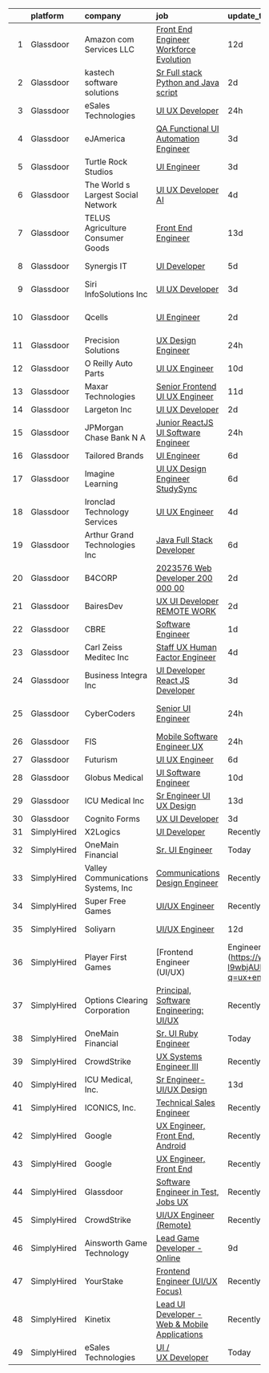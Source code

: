 

|    | platform    | company                            | job                                                                                                                                                                                                                                                                                                                                                                                                                                                                                                                                                                                                                                                                                                                                                                                                                                                                                                                                                                                                                                                                                                                                                                                                                                                                                                                                                                                         | update_time   | location                 |
|---:|:------------|:-----------------------------------|:--------------------------------------------------------------------------------------------------------------------------------------------------------------------------------------------------------------------------------------------------------------------------------------------------------------------------------------------------------------------------------------------------------------------------------------------------------------------------------------------------------------------------------------------------------------------------------------------------------------------------------------------------------------------------------------------------------------------------------------------------------------------------------------------------------------------------------------------------------------------------------------------------------------------------------------------------------------------------------------------------------------------------------------------------------------------------------------------------------------------------------------------------------------------------------------------------------------------------------------------------------------------------------------------------------------------------------------------------------------------------------------------|:--------------|:-------------------------|
|  1 | Glassdoor   | Amazon com Services LLC            | [Front End Engineer  Workforce Evolution](https://www.glassdoor.com/partner/jobListing.htm?pos=113&ao=1136043&s=58&guid=000001827c3dd8e9b60281775dba6798&src=GD_JOB_AD&t=SR&vt=w&cs=1_6790e5a1&cb=1659941804626&jobListingId=1008031241208&jrtk=3-0-1g9u3rma4itl6801-1g9u3rmakh4ej800-21cabc82a6a122f1-)                                                                                                                                                                                                                                                                                                                                                                                                                                                                                                                                                                                                                                                                                                                                                                                                                                                                                                                                                                                                                                                                                    | 12d           | Remote                   |
|  2 | Glassdoor   | kastech software solutions         | [Sr Full stack  Python and Java script ](https://www.glassdoor.com/partner/jobListing.htm?pos=127&ao=1136043&s=58&guid=000001827c3dd8e9b60281775dba6798&src=GD_JOB_AD&t=SR&vt=w&ea=1&cs=1_b4e6549d&cb=1659941804626&jobListingId=1008056140629&jrtk=3-0-1g9u3rma4itl6801-1g9u3rmakh4ej800-e593486adea64b48-)                                                                                                                                                                                                                                                                                                                                                                                                                                                                                                                                                                                                                                                                                                                                                                                                                                                                                                                                                                                                                                                                                | 2d            | Remote                   |
|  3 | Glassdoor   | eSales Technologies                | [UI   UX Developer](https://www.glassdoor.com/partner/jobListing.htm?pos=115&ao=1136043&s=58&guid=000001827c3dd8e9b60281775dba6798&src=GD_JOB_AD&t=SR&vt=w&cs=1_8b26e889&cb=1659941804626&jobListingId=1008058069381&jrtk=3-0-1g9u3rma4itl6801-1g9u3rmakh4ej800-61451644bbe336f5-)                                                                                                                                                                                                                                                                                                                                                                                                                                                                                                                                                                                                                                                                                                                                                                                                                                                                                                                                                                                                                                                                                                          | 24h           | West Babylon, NY         |
|  4 | Glassdoor   | eJAmerica                          | [QA Functional  UI Automation Engineer](https://www.glassdoor.com/partner/jobListing.htm?pos=123&ao=1136043&s=58&guid=000001827c3dd8e9b60281775dba6798&src=GD_JOB_AD&t=SR&vt=w&ea=1&cs=1_228fb9d4&cb=1659941804626&jobListingId=1008053435928&jrtk=3-0-1g9u3rma4itl6801-1g9u3rmakh4ej800-59e0c5e4163c5a57-)                                                                                                                                                                                                                                                                                                                                                                                                                                                                                                                                                                                                                                                                                                                                                                                                                                                                                                                                                                                                                                                                                 | 3d            | Austin, TX               |
|  5 | Glassdoor   | Turtle Rock Studios                | [UI Engineer](https://www.glassdoor.com/partner/jobListing.htm?pos=128&ao=1136043&s=58&guid=000001827c3dd8e9b60281775dba6798&src=GD_JOB_AD&t=SR&vt=w&ea=1&cs=1_cd0b5b66&cb=1659941804626&jobListingId=1008053916068&jrtk=3-0-1g9u3rma4itl6801-1g9u3rmakh4ej800-914faca36cff0674-)                                                                                                                                                                                                                                                                                                                                                                                                                                                                                                                                                                                                                                                                                                                                                                                                                                                                                                                                                                                                                                                                                                           | 3d            | Lake Forest, CA          |
|  6 | Glassdoor   | The World s Largest Social Network | [UI UX Developer  AI ](https://www.glassdoor.com/partner/jobListing.htm?pos=107&ao=1110586&s=58&guid=000001827c3dd8e9b60281775dba6798&src=GD_JOB_AD&t=SR&vt=w&ea=1&cs=1_d6cfbb0e&cb=1659941804625&jobListingId=1008051839425&cpc=4F748F1840550ABC&jrtk=3-0-1g9u3rma4itl6801-1g9u3rmakh4ej800-d9365ae750555d3e--6NYlbfkN0DSgjPPcnEdvoK3uuxfISLALE6pB1FR7YSHOr_tSg5_QGIhoz_2VqUepdcKLBLI_zTmWHDhUTUAoNU7SQJ61YSP2XWsL8yTcs_iCojs6THTbDr4b7XoUevyqv1pF-BrqkP_aT09Fm9zRhZmd9TJIKMVRWL-z_WZbCkW6npKJR-HEdCYCBjXGVLvpOM-O_05vRN815KZojEwr1RFk8m-WuTwMPGARVPW1uO3i_5gLuf9XhDG7CwNNocQsxdOs_c2NPFpyWd0fFtyoijCfCsTSs2vEWNbC6sA2QQ-vIQoHu7-uzvosPFv859__uYpvSApnxxyDJB6iCKH15KL7OrXLokTdfUPyAkAQ8y3kE8aUFc-sv-QvdJQCCgRit8Q9j8DvClTwjNvkK6i5C4FwsxVMkTu0sq1OwOwAfLoNi5KdKArCVImOJgJeatUpLT7V1fKsDhXU32By1mtZbKn0_Rrq4M9GviT2St3ugbsVlxmtirzInzjHC5Z8JdxT14mgJLqRSg2cW6Nq-kS0eEP7bAIxpYSneseCtk1XhTuEoYzUNTgPH063dUJjtoF5AK21A1ntxJS8-F1Hvsb_xJE-ocRS37q)                                                                                                                                                                                                                                                                                                                                                                                                                                             | 4d            | San Francisco, CA        |
|  7 | Glassdoor   | TELUS Agriculture   Consumer Goods | [Front End Engineer](https://www.glassdoor.com/partner/jobListing.htm?pos=122&ao=1136043&s=58&guid=000001827c3dd8e9b60281775dba6798&src=GD_JOB_AD&t=SR&vt=w&ea=1&cs=1_09bce18a&cb=1659941804626&jobListingId=1008029111950&jrtk=3-0-1g9u3rma4itl6801-1g9u3rmakh4ej800-3d8cdcc4b5e01ba3-)                                                                                                                                                                                                                                                                                                                                                                                                                                                                                                                                                                                                                                                                                                                                                                                                                                                                                                                                                                                                                                                                                                    | 13d           | Remote                   |
|  8 | Glassdoor   | Synergis IT                        | [UI Developer](https://www.glassdoor.com/partner/jobListing.htm?pos=117&ao=1136043&s=58&guid=000001827c3dd8e9b60281775dba6798&src=GD_JOB_AD&t=SR&vt=w&ea=1&cs=1_ce1b2a66&cb=1659941804626&jobListingId=1008047975947&jrtk=3-0-1g9u3rma4itl6801-1g9u3rmakh4ej800-91577a42ef6c1210-)                                                                                                                                                                                                                                                                                                                                                                                                                                                                                                                                                                                                                                                                                                                                                                                                                                                                                                                                                                                                                                                                                                          | 5d            | Pittsburgh, PA           |
|  9 | Glassdoor   | Siri InfoSolutions Inc             | [UI UX Developer](https://www.glassdoor.com/partner/jobListing.htm?pos=111&ao=1136043&s=58&guid=000001827c3dd8e9b60281775dba6798&src=GD_JOB_AD&t=SR&vt=w&ea=1&cs=1_1078a968&cb=1659941804625&jobListingId=1008054070298&jrtk=3-0-1g9u3rma4itl6801-1g9u3rmakh4ej800-2cbb1ce67147f0f4-)                                                                                                                                                                                                                                                                                                                                                                                                                                                                                                                                                                                                                                                                                                                                                                                                                                                                                                                                                                                                                                                                                                       | 3d            | Remote                   |
| 10 | Glassdoor   | Qcells                             | [UI Engineer](https://www.glassdoor.com/partner/jobListing.htm?pos=114&ao=1136043&s=58&guid=000001827c3dd8e9b60281775dba6798&src=GD_JOB_AD&t=SR&vt=w&cs=1_858819d4&cb=1659941804626&jobListingId=1008056311122&jrtk=3-0-1g9u3rma4itl6801-1g9u3rmakh4ej800-43df2a4006abcbfa-)                                                                                                                                                                                                                                                                                                                                                                                                                                                                                                                                                                                                                                                                                                                                                                                                                                                                                                                                                                                                                                                                                                                | 2d            | San Francisco, CA        |
| 11 | Glassdoor   | Precision Solutions                | [UX Design Engineer](https://www.glassdoor.com/partner/jobListing.htm?pos=121&ao=1136043&s=58&guid=000001827c3dd8e9b60281775dba6798&src=GD_JOB_AD&t=SR&vt=w&cs=1_601a0cd6&cb=1659941804626&jobListingId=1008059009187&jrtk=3-0-1g9u3rma4itl6801-1g9u3rmakh4ej800-21ab84f602502b5e-)                                                                                                                                                                                                                                                                                                                                                                                                                                                                                                                                                                                                                                                                                                                                                                                                                                                                                                                                                                                                                                                                                                         | 24h           | Sterling, VA             |
| 12 | Glassdoor   | O Reilly Auto Parts                | [UI UX Engineer](https://www.glassdoor.com/partner/jobListing.htm?pos=109&ao=1136043&s=58&guid=000001827c3dd8e9b60281775dba6798&src=GD_JOB_AD&t=SR&vt=w&cs=1_9c2faae4&cb=1659941804625&jobListingId=1008035971670&jrtk=3-0-1g9u3rma4itl6801-1g9u3rmakh4ej800-2f93c3754b8840b2-)                                                                                                                                                                                                                                                                                                                                                                                                                                                                                                                                                                                                                                                                                                                                                                                                                                                                                                                                                                                                                                                                                                             | 10d           | Springfield, MO          |
| 13 | Glassdoor   | Maxar Technologies                 | [Senior Frontend UI UX Engineer](https://www.glassdoor.com/partner/jobListing.htm?pos=125&ao=1136043&s=58&guid=000001827c3dd8e9b60281775dba6798&src=GD_JOB_AD&t=SR&vt=w&cs=1_98f21baa&cb=1659941804626&jobListingId=1008033373406&jrtk=3-0-1g9u3rma4itl6801-1g9u3rmakh4ej800-0ae6ac35b290c7f9-)                                                                                                                                                                                                                                                                                                                                                                                                                                                                                                                                                                                                                                                                                                                                                                                                                                                                                                                                                                                                                                                                                             | 11d           | Remote                   |
| 14 | Glassdoor   | Largeton Inc                       | [UI UX Developer](https://www.glassdoor.com/partner/jobListing.htm?pos=116&ao=1136043&s=58&guid=000001827c3dd8e9b60281775dba6798&src=GD_JOB_AD&t=SR&vt=w&ea=1&cs=1_6ef4e527&cb=1659941804626&jobListingId=1008055639236&jrtk=3-0-1g9u3rma4itl6801-1g9u3rmakh4ej800-9b481e4d149f37c0-)                                                                                                                                                                                                                                                                                                                                                                                                                                                                                                                                                                                                                                                                                                                                                                                                                                                                                                                                                                                                                                                                                                       | 2d            | Remote                   |
| 15 | Glassdoor   | JPMorgan Chase Bank  N A           | [Junior ReactJS UI Software Engineer](https://www.glassdoor.com/partner/jobListing.htm?pos=118&ao=1136043&s=58&guid=000001827c3dd8e9b60281775dba6798&src=GD_JOB_AD&t=SR&vt=w&cs=1_15806672&cb=1659941804626&jobListingId=1008059216095&jrtk=3-0-1g9u3rma4itl6801-1g9u3rmakh4ej800-b8ea7e8b95901a12-)                                                                                                                                                                                                                                                                                                                                                                                                                                                                                                                                                                                                                                                                                                                                                                                                                                                                                                                                                                                                                                                                                        | 24h           | Chicago, IL              |
| 16 | Glassdoor   | Tailored Brands                    | [UI Engineer](https://www.glassdoor.com/partner/jobListing.htm?pos=130&ao=1136043&s=58&guid=000001827c3dd8e9b60281775dba6798&src=GD_JOB_AD&t=SR&vt=w&cs=1_1455e52d&cb=1659941804626&jobListingId=1008045124292&jrtk=3-0-1g9u3rma4itl6801-1g9u3rmakh4ej800-598054b7580335cf-)                                                                                                                                                                                                                                                                                                                                                                                                                                                                                                                                                                                                                                                                                                                                                                                                                                                                                                                                                                                                                                                                                                                | 6d            | Fremont, CA              |
| 17 | Glassdoor   | Imagine Learning                   | [UI UX Design Engineer  StudySync](https://www.glassdoor.com/partner/jobListing.htm?pos=104&ao=1110586&s=58&guid=000001827c3dd8e9b60281775dba6798&src=GD_JOB_AD&t=SR&vt=w&cs=1_e4a960df&cb=1659941804623&jobListingId=1008045497641&cpc=87A0A889578C8297&jrtk=3-0-1g9u3rma4itl6801-1g9u3rmakh4ej800-7d0141184a33390a--6NYlbfkN0Bchr_UY39KtSsAjKsJo0AokNYr_kAedn9WnI5WlzggsRMp4ocCeSu2E_MKtxs09_ltkQxzu0o86OOWemr3cqxWS1cYTdhzyoxR-7dq9RiNmcrUYT47l8aZ03XoxlK2oYsYKIf2iye1g0nMJfj6yXmrGUBypgQw0k7UUrP1YcQAKSwova-7EbW4Njge-U7-ukcO-e26IXJlHTrpInx3eh-JJsey7Kw5vt866TMNtKeT9TknSTR0lVIzyURP6I35XneaCyHNCKVhJ6Fevr0hfAg3D4dZXh5zOnmGdR806TlpIQPdfek6Ufhv_nNUGPR220T5jYPS-HciFAiGGw__nnp7L7Ps9UG3k5q6ttmD-RBbJdhYHeT8zr8v4bQFyGGLVw704g1qbpE6N4kfxOZtnDKZjbJUyB9SmET0NvUEmKjFcJd3L_oiLBqign0aCwIPDjuxoEtE6jSGgYLkC6piGZc8-noraqEAx5-s0FH_yL3ksAgNlLnG_fJNxHszuuIZyO68Oj9cDyGuTkKFEa0TeppsmSawWo56ZDA_whtI8LwxaKkJtV1IkwziIuuVL8qJS4_D7kffMsMPdeysJc_f8mQD)                                                                                                                                                                                                                                                                                                                                                                                                                                      | 6d            | Provo, UT                |
| 18 | Glassdoor   | Ironclad Technology Services       | [UI UX Engineer](https://www.glassdoor.com/partner/jobListing.htm?pos=112&ao=1136043&s=58&guid=000001827c3dd8e9b60281775dba6798&src=GD_JOB_AD&t=SR&vt=w&cs=1_24682e5c&cb=1659941804625&jobListingId=1008050634246&jrtk=3-0-1g9u3rma4itl6801-1g9u3rmakh4ej800-89c2c3b48b3b8aca-)                                                                                                                                                                                                                                                                                                                                                                                                                                                                                                                                                                                                                                                                                                                                                                                                                                                                                                                                                                                                                                                                                                             | 4d            | Springfield, VA          |
| 19 | Glassdoor   | Arthur Grand Technologies Inc      | [Java Full Stack Developer](https://www.glassdoor.com/partner/jobListing.htm?pos=124&ao=1136043&s=58&guid=000001827c3dd8e9b60281775dba6798&src=GD_JOB_AD&t=SR&vt=w&ea=1&cs=1_3a2b1d03&cb=1659941804626&jobListingId=1008044980654&jrtk=3-0-1g9u3rma4itl6801-1g9u3rmakh4ej800-57117eae8e36b7ab-)                                                                                                                                                                                                                                                                                                                                                                                                                                                                                                                                                                                                                                                                                                                                                                                                                                                                                                                                                                                                                                                                                             | 6d            | Tampa, FL                |
| 20 | Glassdoor   | B4CORP                             | [2023576 Web Developer  200 000 00](https://www.glassdoor.com/partner/jobListing.htm?pos=106&ao=1110586&s=58&guid=000001827c3dd8e9b60281775dba6798&src=GD_JOB_AD&t=SR&vt=w&cs=1_b6527c07&cb=1659941804624&jobListingId=1008055959541&cpc=8795CF9063CD573D&jrtk=3-0-1g9u3rma4itl6801-1g9u3rmakh4ej800-79011c34ec2ae504--6NYlbfkN0BBcNHvdcwdm3ewH9kjvka83ftEJjxlat_DdA1S80VRS6k0mxP7wnwmAsSRP66qfkyACjOzUQGpCqHN7ovGhHHAu86D3aUFhyzRRDrcm6KAvA7Ul5MlFj7np-H9F_W0cFvBUV9D4QqIFf9vSE8_eM18l5nWfjOoTgJ9weTM4NwBQww0YSzzDmWcyp0HULwuOHf0uUUTqlO_m8aIBZlou1FJbs8enPMvYyLsKnmP_w0ucyR3I6gGk_8nFacXLdo7aLuF0NTDmar8FOzW9tz-Te4EqaLowxJub1C8HfSi8JtA5-2U5jsbTzIBA9co4DzNvBxKTBgPo_k-BXii_FHYabZ0clw5MNXq_48--HK3mSQl8UiAzEPW1l4bqEgJh85Il6wBpiWCQfgabrZBnA7Fr0flqfMjaQpCSwacuq7YBC9VNJUzvFkHqp_CKOSMIj9mltWVZogjgc4oapvYqRUXAnTRV6C_uUlEVzNBXZc_5Gxiyg%3D%3D)                                                                                                                                                                                                                                                                                                                                                                                                                                                                                                                                         | 2d            | Herndon, VA              |
| 21 | Glassdoor   | BairesDev                          | [UX UI Developer   REMOTE WORK](https://www.glassdoor.com/partner/jobListing.htm?pos=103&ao=1110586&s=58&guid=000001827c3dd8e9b60281775dba6798&src=GD_JOB_AD&t=SR&vt=w&cs=1_100b0a30&cb=1659941804623&jobListingId=1008055110724&cpc=2CAED5C921A5F994&jrtk=3-0-1g9u3rma4itl6801-1g9u3rmakh4ej800-fb27b9a745795cf6--6NYlbfkN0BfEGkshao4EhrCCf7LYqKO8VNtf9vkQrewuI3DmTR_-G3zJxSBeo1ORWaJUaUR2cKDB-NicWU-XT8Xme3hKz_sBbJuj6LEQD3SmwRxPk7925aM9hwvpQtYkg6Ou_Yll86XDIi2V1CjsifUtmfwZmueywpFMB6wwFThf9p0imHylgEEX12mooQ_7HNmUePI0xwsSfOp3rBmQQg_9Yf3y8naekBXGoFfn6Nfhlas9qnJtOyWsOrN2oNSojUfX1E5GgT20iLxggGJ9aYAUiV-lIv5mt3V2l9bb_wUdAzJ1n-t8fIR94yoWJN9m2uiGOuKHGoVQb2HvHtCADBUCQ9AcBlv0DnXhXFYbScKJ-952hDNjP03s4Aj-9emU4rCLJakgel9tqFijWFbQqljqCwv6GFMqUKKS18D8LmCu639qhNEPhJyEWGfrMVLKlHSTcWYBeZJtm-7bEQToMgt2UofL2zZmSiXcnmWnAVNpKOEB6SC1axGP39DpGs4pWwoWVXCZOHJnFTNapfe2sbsRQ8h3RoYJ8o09b5plKfbTMQcsrOcazvq9T7Sme3HKpwdKGg51KIjNe1OcyhD4Q%3D%3D)                                                                                                                                                                                                                                                                                                                                                                                                                                             | 2d            | Los Angeles, CA          |
| 22 | Glassdoor   | CBRE                               | [Software Engineer](https://www.glassdoor.com/partner/jobListing.htm?pos=102&ao=1110586&s=58&guid=000001827c3dd8e9b60281775dba6798&src=GD_JOB_AD&t=SR&vt=w&cs=1_2306580a&cb=1659941804623&jobListingId=1008056652324&cpc=3E225290CE1C2C09&jrtk=3-0-1g9u3rma4itl6801-1g9u3rmakh4ej800-c859e6dff334c6f0--6NYlbfkN0DIfMLMH5eMFB6047IPcht0g7S-IdG15S1-7iIlPnvpazMqI57TbRLHYiq67D4XJfVMuGiVrJJohuyPbotuO0Avc8P-xKf9Ok7u1csAfNjBjLveiJXvF-0lFzlQ9xysJ33WkMQu7apYCB6dnFC-DeOjiybhofATuq_W1MJNy8AqaR5BIPEdgKY0X-6LBVSEuoKu3KbFCmkOvBeN-sTvTmCeaEI-lEJCIbhEqVds265XR3pACtlaXqGJ94Uyjqz6jdeJEe0A8UwQjHq977nye0bh4SuZpxMTVs4eurkAOOevE5t5QXcXWsd6kjA4UZkag3-CQG4tKU594cZWFmayfpINOCOUgc8_n1e97wxlVHiHv1soSYrkVeWrjlh7QAz-oS66ZBXc_udsAZGU-B1UlRdACb0nCaqVho_Py8a0SzMGp8lzA7SO_HDtJ5JmcQYZvBl0Rg0zcteSf-K0u0aCci_OKCephsSue_Bz7_Rczw2p4DYIIQ_HGkoEl6fzeGysd_C_NAXsI3ij1nmCBjUjimramEq7lKAGKHA%3D)                                                                                                                                                                                                                                                                                                                                                                                                                                                                                                       | 1d            | Boston, MA               |
| 23 | Glassdoor   | Carl Zeiss Meditec  Inc            | [Staff UX Human Factor Engineer](https://www.glassdoor.com/partner/jobListing.htm?pos=119&ao=1136043&s=58&guid=000001827c3dd8e9b60281775dba6798&src=GD_JOB_AD&t=SR&vt=w&ea=1&cs=1_bff56e7e&cb=1659941804626&jobListingId=1008050511135&jrtk=3-0-1g9u3rma4itl6801-1g9u3rmakh4ej800-e79e7a3cde934879-)                                                                                                                                                                                                                                                                                                                                                                                                                                                                                                                                                                                                                                                                                                                                                                                                                                                                                                                                                                                                                                                                                        | 4d            | Remote                   |
| 24 | Glassdoor   | Business Integra Inc               | [UI Developer React JS Developer](https://www.glassdoor.com/partner/jobListing.htm?pos=110&ao=1136043&s=58&guid=000001827c3dd8e9b60281775dba6798&src=GD_JOB_AD&t=SR&vt=w&ea=1&cs=1_fd221811&cb=1659941804625&jobListingId=1008053447447&jrtk=3-0-1g9u3rma4itl6801-1g9u3rmakh4ej800-47e1136c785b937a-)                                                                                                                                                                                                                                                                                                                                                                                                                                                                                                                                                                                                                                                                                                                                                                                                                                                                                                                                                                                                                                                                                       | 3d            | Plano, TX                |
| 25 | Glassdoor   | CyberCoders                        | [Senior UI Engineer](https://www.glassdoor.com/partner/jobListing.htm?pos=108&ao=1110586&s=58&guid=000001827c3dd8e9b60281775dba6798&src=GD_JOB_AD&t=SR&vt=w&ea=1&cs=1_54ff882c&cb=1659941804625&jobListingId=1008058282348&cpc=2CAED5C921A5F994&jrtk=3-0-1g9u3rma4itl6801-1g9u3rmakh4ej800-40ae6cc3642b8332--6NYlbfkN0CpFJQzrgRR8WqXWK1qKKEqALWJw739KlKqr2H-MSI4eoBlI4EFrmor2FYZMP3muM3qxPNuNJt_0MsHMCL8bg1Z1Mns6Z4v8sXqVhqhDj0CNe-_nzIDObaISlNHECjUbPyjhNARtio5xomKtfPIBSPGM0xOAZZc7Kf4Zmnd_bbOIbFqFYioYH-69KvZSH_-XtGAM_FBC4D7KlR9nOae2yEDcUOmvoOR2KgAyg4vNu5NfVxoFmkP2ibtlAs_M3-evHNfU3EfeTNEKJLOZf6M0exkjM242wJv6PlxYYcI2V9t89w5dbUgNXHamG30CHS4lmFnBhGJI1pWL2R4pYzvJw6MGaKD7k6ORDLUu_LvK1PDNp2XZdOKr6XlofLW0tyd9tIJd7qb0pnnT4KPvMldsX1ZoLSdWHUVbDuz2FAnMt2VZ-NGgQDYlfW5nJli4WFWcTWw158w8Rg7e8GtqEIM-RG8gJjxAEfv3dpVbZQsLQpT-c9rQUQoOyvUH0GmqFOoOhefK50B_nZqwi5L4os04qEk2fcPYXBLk4x0W34PZeQpZWGrR2buFxYpyUAkVSKbB4o8GEQnIUuc8QSRnYeaAdesMXVmlBTZS4DklCAFR_IxnqKPQHGpP20DYqtFaed2IqsrXnhXFZqx9xBUp0bi8NtgLZTfSnCsUDx2vVARTLxQ-oSZ86zhUaKWG-UGDKh42F8lOcxE6ZgBBZBnq5YVM471KxO_7Kgj80VtQI2uOL_gevZmKvFGRPBCWWIX3CUJ5dkBsIV8us19ish387JCrh1l_GJLVMAPygfC8WZZDghXIOETbg394ZN23sKlmQZeE2DbFxQ3y-s60MUekgpxtutbtqFXiYjLMoEzBMZASBuLmzlivT4-OyIkN8pzdlxUTzl-PSoHWPh_ATcNhpGlSAgenZ5v_KIhZ4c8zfZoeCs1WZiwQSik7XGw6S3sHzwxVk8lNx8MI2HEnUl69F0fRu_Oex7nMgu2dCV6DFJP-wnjctbPDf__fJjiQmElMryug4I%3D) | 24h           | San Francisco, CA        |
| 26 | Glassdoor   | FIS                                | [Mobile Software Engineer UX](https://www.glassdoor.com/partner/jobListing.htm?pos=105&ao=1110586&s=58&guid=000001827c3dd8e9b60281775dba6798&src=GD_JOB_AD&t=SR&vt=w&cs=1_397d0a17&cb=1659941804624&jobListingId=1008058934990&cpc=82B3195DA92CAF92&jrtk=3-0-1g9u3rma4itl6801-1g9u3rmakh4ej800-efe0c0901a70b46a--6NYlbfkN0Cildmy3xp5DDe1hey2wetZ8Im9iLhFVTD2n6CnBp0IwGXOGgNcYYB1IlPUvVnWrEMZPTWou-iMRjxA1sK3bx5OmwqbiRPv_fqYOXv3N9WqMrYej6DI646mXuefz8IXgDIWv_gYsk5EbJfn3ocfP3s6MJShOS4AuIUhW0EUY9XBST8ke1I6XfaHlvzLeyi_buA65WkiIKhy_OHe-0lLxjDU4iqUqKBttkF0k2Ltf4bqcct1SJpGXvlWzDxA4ZLsmqbUSBVFOuj7_knPk_P66oegg1Ofl1WpGvL9Eh8Gw5KVBITh06-xTi-oGTxbV3KHlOf6ge1d2pLDjva1gFJXMORHjdmWbRXoXmkRqpsm33DrInqBtLxnZHbPpxFOA1C7xAzUK-atdXcVCl1JAZEwtKLqBQQ-XiDzZ1pGCCi7qAKqeGy7MDB2SYEuUf-UFK8UI7sTZ-9fHqSpJA%3D%3D)                                                                                                                                                                                                                                                                                                                                                                                                                                                                                                                                                                               | 24h           | Addison, TX              |
| 27 | Glassdoor   | Futurism                           | [UI UX Engineer](https://www.glassdoor.com/partner/jobListing.htm?pos=126&ao=1136043&s=58&guid=000001827c3dd8e9b60281775dba6798&src=GD_JOB_AD&t=SR&vt=w&cs=1_cd4301f0&cb=1659941804626&jobListingId=1008043512958&jrtk=3-0-1g9u3rma4itl6801-1g9u3rmakh4ej800-fa35facede775b76-)                                                                                                                                                                                                                                                                                                                                                                                                                                                                                                                                                                                                                                                                                                                                                                                                                                                                                                                                                                                                                                                                                                             | 6d            | Atlanta, GA              |
| 28 | Glassdoor   | Globus Medical                     | [UI Software Engineer](https://www.glassdoor.com/partner/jobListing.htm?pos=129&ao=1136043&s=58&guid=000001827c3dd8e9b60281775dba6798&src=GD_JOB_AD&t=SR&vt=w&cs=1_72a0b90e&cb=1659941804626&jobListingId=1008035727245&jrtk=3-0-1g9u3rma4itl6801-1g9u3rmakh4ej800-5d4470f62637d6c9-)                                                                                                                                                                                                                                                                                                                                                                                                                                                                                                                                                                                                                                                                                                                                                                                                                                                                                                                                                                                                                                                                                                       | 10d           | Audubon, PA              |
| 29 | Glassdoor   | ICU Medical  Inc                   | [Sr Engineer UI UX Design](https://www.glassdoor.com/partner/jobListing.htm?pos=101&ao=1110586&s=58&guid=000001827c3dd8e9b60281775dba6798&src=GD_JOB_AD&t=SR&vt=w&ea=1&cs=1_019ee01f&cb=1659941804623&jobListingId=1008028829700&cpc=9AF91982B5D3F116&jrtk=3-0-1g9u3rma4itl6801-1g9u3rmakh4ej800-f58bed27097db234--6NYlbfkN0DKLGbq8IuywZhlRPDEu_l-kU269d3FotGI5zF1ovesoIDUTtUJS0iz7kvnrgV9c7X8NvJylGwv8PqAC_H61RidMI8WjT4QHLwaRBJIwzCbj7OYHPng8b-vA1a-W2FBWcBtPh-8uQ-qMOPgBUhnlmDWjvKUt-m7jW8nFbMs3gcGxN2DupSwe9409H8Fo5c2J51xdm97UfKxPPfzvOtsC5q3kCfYlnBoO0oQqrzygmCKJh_eZrIM0SkATYMs1r-qusdoh0KaORfH0SDwglJKdYmtv5MaxAAvUD24XNOjNnfz5rSTfvCfUnlaOKjx8crMSN_zzTh7bPrfVka4Oogo0_t0rZxvqWHkgpi2hoIqXGv9ywSejFPd5YNGBogrhHHIIxOfaEUJY8kWCZXnz9dUx7Sd-zbvOhzAfyJUYoXo8wgLLQu3Qf-CAL46s5m1uphZDHC9UZJssCxR3DnCD_4qcLlTsfK38FTKpeSkmPfoJtKv1xEMuPX74bc0hjy3W3YM--sRUC9L438OpZwEGeKBVdiu)                                                                                                                                                                                                                                                                                                                                                                                                                                                                                                         | 13d           | San Diego, CA            |
| 30 | Glassdoor   | Cognito Forms                      | [UX UI Developer](https://www.glassdoor.com/partner/jobListing.htm?pos=120&ao=1136043&s=58&guid=000001827c3dd8e9b60281775dba6798&src=GD_JOB_AD&t=SR&vt=w&ea=1&cs=1_6e1f2b1d&cb=1659941804626&jobListingId=1008053103906&jrtk=3-0-1g9u3rma4itl6801-1g9u3rmakh4ej800-690c2fedf9776621-)                                                                                                                                                                                                                                                                                                                                                                                                                                                                                                                                                                                                                                                                                                                                                                                                                                                                                                                                                                                                                                                                                                       | 3d            | Remote                   |
| 31 | SimplyHired | X2Logics                           | [UI Developer](https://www.simplyhired.com/job/K7e7k8DCr3xU0Za6gglqUSb8upBvvxxXPj9or0Do1zCdHLu7dosWWA?q=ux+engineer)                                                                                                                                                                                                                                                                                                                                                                                                                                                                                                                                                                                                                                                                                                                                                                                                                                                                                                                                                                                                                                                                                                                                                                                                                                                                        | Recently      | Remote                   |
| 32 | SimplyHired | OneMain Financial                  | [Sr. UI Engineer](https://www.simplyhired.com/job/EYwIGJiPaW9y8-bDgjjahsE5Vxdl9vYnlxtz2-_0nT13V4Nqa9ljqA?q=ux+engineer)                                                                                                                                                                                                                                                                                                                                                                                                                                                                                                                                                                                                                                                                                                                                                                                                                                                                                                                                                                                                                                                                                                                                                                                                                                                                     | Today         | New York, NY             |
| 33 | SimplyHired | Valley Communications Systems, Inc | [Communications Design Engineer](https://www.simplyhired.com/job/AUo7E07w2klkxUe_MpJEXKAe3q6D53g2ij9loL_ldPaRLYQDHOrlRg?q=ux+engineer)                                                                                                                                                                                                                                                                                                                                                                                                                                                                                                                                                                                                                                                                                                                                                                                                                                                                                                                                                                                                                                                                                                                                                                                                                                                      | Recently      | Chicopee, MA             |
| 34 | SimplyHired | Super Free Games                   | [UI/UX Engineer](https://www.simplyhired.com/job/_gXNFfBAUSHqJC39ZwdzmYzrDwHsRCo6rtLVYg8DszAe1ruIhcLJHQ?q=ux+engineer)                                                                                                                                                                                                                                                                                                                                                                                                                                                                                                                                                                                                                                                                                                                                                                                                                                                                                                                                                                                                                                                                                                                                                                                                                                                                      | Recently      | Remote +6 locations      |
| 35 | SimplyHired | Soliyarn                           | [UI/UX Engineer](https://www.simplyhired.com/job/kVbdujj_VXK5XSjWYcJoA_qDWeqBy2sJDJT7vMDYV3DUakc6h8DIwA?q=ux+engineer)                                                                                                                                                                                                                                                                                                                                                                                                                                                                                                                                                                                                                                                                                                                                                                                                                                                                                                                                                                                                                                                                                                                                                                                                                                                                      | 12d           | Charlestown, MA          |
| 36 | SimplyHired | Player First Games                 | [Frontend Engineer (UI/UX) | Engineering](https://www.simplyhired.com/job/6T1OaFvaD3bY-l9wbjAUK4tqrl6QMa94FPiVZ04_jLfYtZcxLpX2dw?q=ux+engineer)                                                                                                                                                                                                                                                                                                                                                                                                                                                                                                                                                                                                                                                                                                                                                                                                                                                                                                                                                                                                                                                                                                                                                                                                                                             | Recently      | Remote                   |
| 37 | SimplyHired | Options Clearing Corporation       | [Principal, Software Engineering: UI/UX](https://www.simplyhired.com/job/6WRicnwhKtM4ghmIX48eFW9WlVHt5doMp2wkEyAG3W4q6Pq7hAvRsA?q=ux+engineer)                                                                                                                                                                                                                                                                                                                                                                                                                                                                                                                                                                                                                                                                                                                                                                                                                                                                                                                                                                                                                                                                                                                                                                                                                                              | Recently      | Chicago, IL              |
| 38 | SimplyHired | OneMain Financial                  | [Sr. UI Ruby Engineer](https://www.simplyhired.com/job/MLEcY8N3nIC2TcWRoPrmt3tERBT2UKB9Riascx5yFxT-ADjMHMBEhA?q=ux+engineer)                                                                                                                                                                                                                                                                                                                                                                                                                                                                                                                                                                                                                                                                                                                                                                                                                                                                                                                                                                                                                                                                                                                                                                                                                                                                | Today         | Evansville, IN           |
| 39 | SimplyHired | CrowdStrike                        | [UX Systems Engineer III](https://www.simplyhired.com/job/_9d9r84zI5KVshtjMr949ZdZ9ddeCVxgg2FXsfbe27IL4ELYKPwM3Q?q=ux+engineer)                                                                                                                                                                                                                                                                                                                                                                                                                                                                                                                                                                                                                                                                                                                                                                                                                                                                                                                                                                                                                                                                                                                                                                                                                                                             | Recently      | Remote                   |
| 40 | SimplyHired | ICU Medical, Inc.                  | [Sr Engineer-UI/UX Design](https://www.simplyhired.com/job/XeoA4rhqVILJMeA0XvUlZpLXQhi4r3EBhanx_NiaHPhIN0HFFltudg?q=ux+engineer)                                                                                                                                                                                                                                                                                                                                                                                                                                                                                                                                                                                                                                                                                                                                                                                                                                                                                                                                                                                                                                                                                                                                                                                                                                                            | 13d           | San Diego, CA            |
| 41 | SimplyHired | ICONICS, Inc.                      | [Technical Sales Engineer](https://www.simplyhired.com/job/BLGA6g71PmxK_tznA_TCmnundiwYAmilk7nypVzrPwOuQDQe9f3_jg?q=ux+engineer)                                                                                                                                                                                                                                                                                                                                                                                                                                                                                                                                                                                                                                                                                                                                                                                                                                                                                                                                                                                                                                                                                                                                                                                                                                                            | Recently      | Foxborough, MA           |
| 42 | SimplyHired | Google                             | [UX Engineer, Front End, Android](https://www.simplyhired.com/job/dqoDvuebh1icdAtRVId-DRKda7S5_yDcITzBe_SnnmcCPslpSKeAig?q=ux+engineer)                                                                                                                                                                                                                                                                                                                                                                                                                                                                                                                                                                                                                                                                                                                                                                                                                                                                                                                                                                                                                                                                                                                                                                                                                                                     | Recently      | Mountain View, CA        |
| 43 | SimplyHired | Google                             | [UX Engineer, Front End](https://www.simplyhired.com/job/4S9ObqnleykdDU5PbORCx1G0Vz1gTp65Kjqq6wuoxp9xbIiFCi95hQ?q=ux+engineer)                                                                                                                                                                                                                                                                                                                                                                                                                                                                                                                                                                                                                                                                                                                                                                                                                                                                                                                                                                                                                                                                                                                                                                                                                                                              | Recently      | New York, NY             |
| 44 | SimplyHired | Glassdoor                          | [Software Engineer in Test, Jobs UX](https://www.simplyhired.com/job/scxoo7GUXXYpd2c8yJEWx71T7V9tUMwENbaW2hdmSqdgjfZxKG7pXg?q=ux+engineer)                                                                                                                                                                                                                                                                                                                                                                                                                                                                                                                                                                                                                                                                                                                                                                                                                                                                                                                                                                                                                                                                                                                                                                                                                                                  | Recently      | Seattle, WA +5 locations |
| 45 | SimplyHired | CrowdStrike                        | [UI/UX Engineer (Remote)](https://www.simplyhired.com/job/XqAAPYs6_Ifz0n2ZYu7lUkjuMflyeM1zRhSrvf731ROIfPHtRIwyVQ?q=ux+engineer)                                                                                                                                                                                                                                                                                                                                                                                                                                                                                                                                                                                                                                                                                                                                                                                                                                                                                                                                                                                                                                                                                                                                                                                                                                                             | Recently      | Remote                   |
| 46 | SimplyHired | Ainsworth Game Technology          | [Lead Game Developer - Online](https://www.simplyhired.com/job/38lMvCcEzVWdDqhXIuN5JRaZl7IswIwAqXMFL5CZt89y5Jf2TR4mEQ?q=ux+engineer)                                                                                                                                                                                                                                                                                                                                                                                                                                                                                                                                                                                                                                                                                                                                                                                                                                                                                                                                                                                                                                                                                                                                                                                                                                                        | 9d            | Las Vegas, NV            |
| 47 | SimplyHired | YourStake                          | [Frontend Engineer (UI/UX Focus)](https://www.simplyhired.com/job/7o5wFjcJLjexIyohvLJibZPVdB7ioIT0oO1DrEjbV0KZPcrfpP69OA?q=ux+engineer)                                                                                                                                                                                                                                                                                                                                                                                                                                                                                                                                                                                                                                                                                                                                                                                                                                                                                                                                                                                                                                                                                                                                                                                                                                                     | Recently      | Remote                   |
| 48 | SimplyHired | Kinetix                            | [Lead UI Developer - Web & Mobile Applications](https://www.simplyhired.com/job/SaFtvgPqbMyJ-blOBOQWksFrfR_IycnRSfg7_Njp0odUQzAiUpkfKA?q=ux+engineer)                                                                                                                                                                                                                                                                                                                                                                                                                                                                                                                                                                                                                                                                                                                                                                                                                                                                                                                                                                                                                                                                                                                                                                                                                                       | Recently      | Atlanta, GA              |
| 49 | SimplyHired | eSales Technologies                | [UI / UX Developer](https://www.simplyhired.com/job/HYxOjhPzZpPhXkOxuKhOJvA1KmggLk_A3_51yU4Sp_7KNAVHYKfFYA?q=ux+engineer)                                                                                                                                                                                                                                                                                                                                                                                                                                                                                                                                                                                                                                                                                                                                                                                                                                                                                                                                                                                                                                                                                                                                                                                                                                                                   | Today         | West Babylon, NY         |